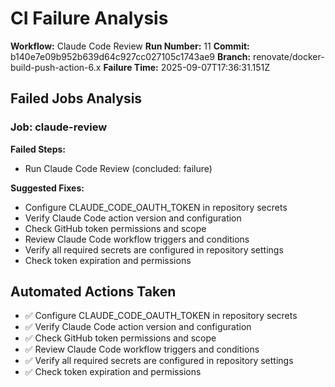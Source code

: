 # CI Failure Analysis

**Workflow:** Claude Code Review
**Run Number:** 11
**Commit:** b140e7e09b952b639d64c927cc027105c1743ae9
**Branch:** renovate/docker-build-push-action-6.x
**Failure Time:** 2025-09-07T17:36:31.151Z

## Failed Jobs Analysis

### Job: claude-review
**Failed Steps:**
- Run Claude Code Review (concluded: failure)

**Suggested Fixes:**
- Configure CLAUDE_CODE_OAUTH_TOKEN in repository secrets
- Verify Claude Code action version and configuration
- Check GitHub token permissions and scope
- Review Claude Code workflow triggers and conditions
- Verify all required secrets are configured in repository settings
- Check token expiration and permissions

## Automated Actions Taken
- ✅ Configure CLAUDE_CODE_OAUTH_TOKEN in repository secrets
- ✅ Verify Claude Code action version and configuration
- ✅ Check GitHub token permissions and scope
- ✅ Review Claude Code workflow triggers and conditions
- ✅ Verify all required secrets are configured in repository settings
- ✅ Check token expiration and permissions
